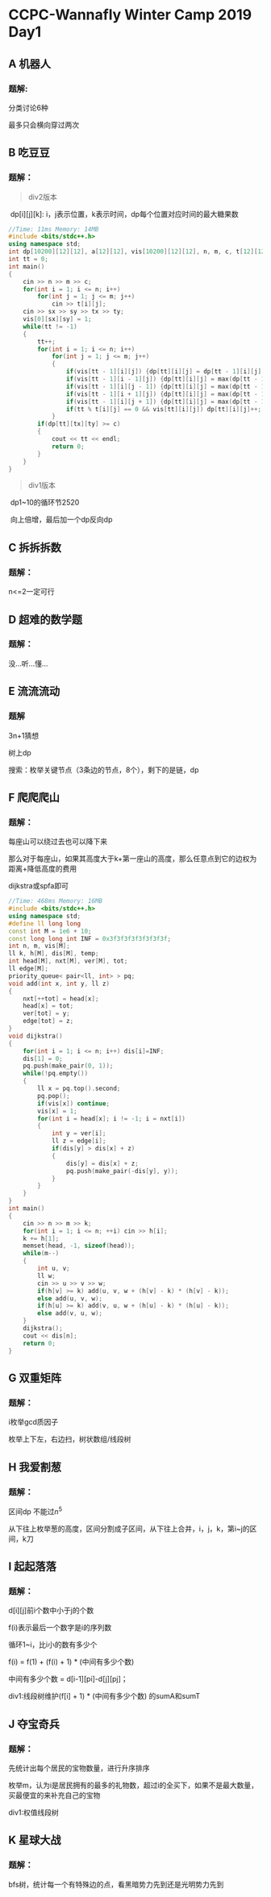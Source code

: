 # CCPC-Wannafly Winter Camp 2019 Day1
## A 机器人

### 题解:

分类讨论6种

最多只会横向穿过两次

## B 吃豆豆

### 题解：

> div2版本

​	dp\[i]\[j]\[k]: i，j表示位置，k表示时间，dp每个位置对应时间的最大糖果数

```c++
//Time: 11ms Memory: 14MB
#include <bits/stdc++.h>
using namespace std;
int dp[10200][12][12], a[12][12], vis[10200][12][12], n, m, c, t[12][12], sx, sy, tx, ty; 
int tt = 0; 
int main()
{
	cin >> n >> m >> c;
	for(int i = 1; i <= n; i++)
		for(int j = 1; j <= m; j++)
			cin >> t[i][j];
	cin >> sx >> sy >> tx >> ty;
	vis[0][sx][sy] = 1;
	while(tt != -1) 
	{
		tt++;
		for(int i = 1; i <= n; i++)
			for(int j = 1; j <= m; j++)
			{
				if(vis[tt - 1][i][j]) {dp[tt][i][j] = dp[tt - 1][i][j]; vis[tt][i][j] = 1;} 
				if(vis[tt - 1][i - 1][j]) {dp[tt][i][j] = max(dp[tt - 1][i - 1][j], dp[tt][i][j]); vis[tt][i][j] = 1;} 
				if(vis[tt - 1][i][j - 1]) {dp[tt][i][j] = max(dp[tt - 1][i][j - 1], dp[tt][i][j]); vis[tt][i][j] = 1;} 
				if(vis[tt - 1][i + 1][j]) {dp[tt][i][j] = max(dp[tt - 1][i + 1][j], dp[tt][i][j]); vis[tt][i][j] = 1;}
				if(vis[tt - 1][i][j + 1]) {dp[tt][i][j] = max(dp[tt - 1][i][j + 1], dp[tt][i][j]); vis[tt][i][j] = 1;} 
				if(tt % t[i][j] == 0 && vis[tt][i][j]) dp[tt][i][j]++;
			}
		if(dp[tt][tx][ty] >= c)
		{
			cout << tt << endl;
			return 0; 
		} 
	} 
}
```
> div1版本

​	dp1~10的循环节2520

​	向上倍增，最后加一个dp反向dp

## C 拆拆拆数

### 题解：

n<=2一定可行

## D 超难的数学题

### 题解：

没...听...懂...

## E 流流流动

### 题解

3n+1猜想

树上dp

搜索：枚举关键节点（3条边的节点，8个），剩下的是链，dp

## F 爬爬爬山

### 题解：

每座山可以绕过去也可以降下来

那么对于每座山，如果其高度大于k+第一座山的高度，那么任意点到它的边权为距离+降低高度的费用

dijkstra或spfa即可

```c++
//Time: 468ms Memory: 16MB
#include <bits/stdc++.h>
using namespace std;
#define ll long long
const int M = 1e6 + 10;
const long long int INF = 0x3f3f3f3f3f3f3f3f;
int n, m, vis[M];
ll k, h[M], dis[M], temp;
int head[M], nxt[M], ver[M], tot;
ll edge[M];
priority_queue< pair<ll, int> > pq;
void add(int x, int y, ll z)
{
    nxt[++tot] = head[x];
    head[x] = tot;
    ver[tot] = y;
    edge[tot] = z;
}
void dijkstra()
{
    for(int i = 1; i <= n; i++) dis[i]=INF;
    dis[1] = 0;
    pq.push(make_pair(0, 1));
    while(!pq.empty())
    {
        ll x = pq.top().second;
        pq.pop();
        if(vis[x]) continue;
        vis[x] = 1;
        for(int i = head[x]; i != -1; i = nxt[i])
        {
            int y = ver[i];
            ll z = edge[i];
            if(dis[y] > dis[x] + z)
            {
                dis[y] = dis[x] + z;
                pq.push(make_pair(-dis[y], y));
            }
        }
    }
}
int main()
{
    cin >> n >> m >> k;
    for(int i = 1; i <= n; ++i) cin >> h[i];
    k += h[1];
    memset(head, -1, sizeof(head));
    while(m--)
    {
        int u, v;
        ll w;
        cin >> u >> v >> w;
        if(h[v] >= k) add(u, v, w + (h[v] - k) * (h[v] - k));
        else add(u, v, w);
        if(h[u] >= k) add(v, u, w + (h[u] - k) * (h[u] - k));
        else add(v, u, w);
    }
    dijkstra();
    cout << dis[n];
    return 0;
}
```

## G 双重矩阵

### 题解：

i枚举gcd质因子

枚举上下左，右边扫，树状数组/线段树

## H 我爱割葱

### 题解：

区间dp 不能过$n^5$

从下往上枚举葱的高度，区间分割成子区间，从下往上合并，i，j，k，第i~j的区间，k刀

## I 起起落落

### 题解：

d\[i]\[j]前i个数中小于j的个数

f(i)表示最后一个数字是i的序列数

循环1~i，比i小的数有多少个

f(i) = f(1) + (f(i) + 1) * (中间有多少个数)

中间有多少个数 = d\[i-1]\[pi]-d\[j]\[pj]；

div1:线段树维护(f\[i] + 1) * (中间有多少个数) 的sumA和sumT

## J 夺宝奇兵

### 题解：

先统计出每个居民的宝物数量，进行升序排序

枚举m，认为i是居民拥有的最多的礼物数，超过i的全买下，如果不是最大数量，买最便宜的来补充自己的宝物

div1:权值线段树

## K 星球大战

### 题解：

bfs树，统计每一个有特殊边的点，看黑暗势力先到还是光明势力先到

